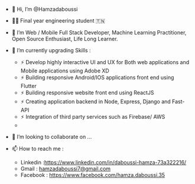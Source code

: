 
- 👋 Hi, I’m @Hamzadaboussi
- 👨‍🎓 Final year engineering student 🇹🇳
- 👀 I’m Web / Mobile Full Stack Developer, Machine Learning Practitioner, Open Source Enthusiast, Life Long Learner.
- 🌱 I’m currently upgrading Skills :

  * ⚡ Develop highly interactive UI and UX for Both web applications and Mobile applications using Adobe XD
  * ⚡ Building responsive Android/IOS applications front end using Flutter
  * ⚡ Building responsive website front end using ReactJS 
  * ⚡ Creating application backend in Node, Express, Django and Fast-API
  * ⚡ Integration of third party services such as Firebase/ AWS
  * 
- 💞️ I’m looking to collaborate on ...
- 📫 How to reach me :
  * Linkedin :https://www.linkedin.com/in/daboussi-hamza-73a322216/
  * Gmail : hamzadaboussi7@gmail.com
  * Facebook : https://www.facebook.com/hamza.daboussi.35
  
<!---
Hamzadaboussi/Hamzadaboussi is a ✨ special ✨ repository because its `README.md` (this file) appears on your GitHub profile.
You can click the Preview link to take a look at your changes.
--->
